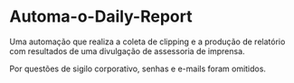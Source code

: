 # Automa-o-Daily-Report
Uma automação que realiza a coleta de clipping e a produção de relatório com resultados de uma divulgação de assessoria de imprensa.

Por questões de sigilo corporativo, senhas e e-mails foram omitidos.
